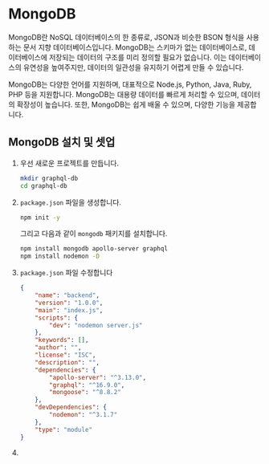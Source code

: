 # MongoDB

MongoDB란 NoSQL 데이터베이스의 한 종류로, JSON과 비슷한 BSON 형식을 사용하는 문서 지향 데이터베이스입니다. MongoDB는 스키마가 없는 데이터베이스로, 데이터베이스에 저장되는 데이터의 구조를 미리 정의할 필요가 없습니다. 이는 데이터베이스의 유연성을 높여주지만, 데이터의 일관성을 유지하기 어렵게 만들 수 있습니다.

MongoDB는 다양한 언어를 지원하며, 대표적으로 Node.js, Python, Java, Ruby, PHP 등을 지원합니다. MongoDB는 대용량 데이터를 빠르게 처리할 수 있으며, 데이터의 확장성이 높습니다. 또한, MongoDB는 쉽게 배울 수 있으며, 다양한 기능을 제공합니다.

## MongoDB 설치 및 셋업

1. 우선 새로운 프로젝트를 만듭니다. 
    
    ```bash
    mkdir graphql-db
    cd graphql-db
    ```

2. `package.json` 파일을 생성합니다.

    ```bash
    npm init -y
    ```

    그리고 다음과 같이 `mongodb` 패키지를 설치합니다.

    ```bash
    npm install mongodb apollo-server graphql
    npm install nodemon -D
    ```

3. `package.json` 파일 수정합니다
   
    ```json
    {
        "name": "backend",
        "version": "1.0.0",
        "main": "index.js",
        "scripts": {
            "dev": "nodemon server.js"
        },
        "keywords": [],
        "author": "",
        "license": "ISC",
        "description": "",
        "dependencies": {
            "apollo-server": "^3.13.0",
            "graphql": "^16.9.0",
            "mongoose": "^8.8.2"
        },
        "devDependencies": {
            "nodemon": "^3.1.7"
        },
        "type": "module"
    }
    ```

4. 